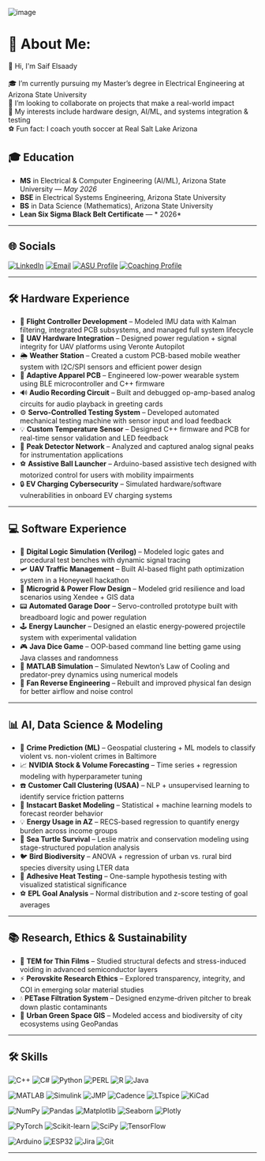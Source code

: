 ![image](https://github.com/user-attachments/assets/c4c4b784-cea9-4c6c-91b7-e92453a95ba2)



# 💫 About Me:
👋 Hi, I'm Saif Elsaady<br><br>🎓 I’m currently pursuing my Master’s degree in Electrical Engineering at Arizona State University<br>🤝 I’m looking to collaborate on projects that make a real-world impact<br>🧠 My interests include hardware design, AI/ML, and systems integration & testing<br>⚽ Fun fact: I coach youth soccer at Real Salt Lake Arizona

## 🎓 Education
- **MS** in Electrical & Computer Engineering (AI/ML), Arizona State University — *May 2026*
- **BSE** in Electrical Systems Engineering, Arizona State University 
- **BS** in Data Science (Mathematics), Arizona State University 
- **Lean Six Sigma Black Belt Certificate** — * 2026*

---

## 🌐 Socials

[![LinkedIn](https://img.shields.io/badge/LinkedIn-Connect-blue?logo=linkedin)](https://www.linkedin.com/in/saif-elsaady-78091425a)
[![Email](https://img.shields.io/badge/Email-Contact-red?logo=gmail)](mailto:selsaady27@gmail.com)
[![ASU Profile](https://img.shields.io/badge/ASU%20Profile-Visit%20Now-maroon?logo=academia)](https://search.asu.edu/profile/3844340)
[![Coaching Profile](https://img.shields.io/badge/RSL%20AZ%20Coach-Profile-black?logo=soccer)](https://www.rsl-az.com/selsaady)

---

## 🛠 Hardware Experience

- 🔧 **Flight Controller Development** – Modeled IMU data with Kalman filtering, integrated PCB subsystems, and managed full system lifecycle
- 📡 **UAV Hardware Integration** – Designed power regulation + signal integrity for UAV platforms using Veronte Autopilot
- 🌦 **Weather Station** – Created a custom PCB-based mobile weather system with I2C/SPI sensors and efficient power design
- 🧥 **Adaptive Apparel PCB** – Engineered low-power wearable system using BLE microcontroller and C++ firmware
- 🔊 **Audio Recording Circuit** – Built and debugged op-amp-based analog circuits for audio playback in greeting cards
- ⚙️ **Servo-Controlled Testing System** – Developed automated mechanical testing machine with sensor input and load feedback
- 💡 **Custom Temperature Sensor** – Designed C++ firmware and PCB for real-time sensor validation and LED feedback
- 🧪 **Peak Detector Network** – Analyzed and captured analog signal peaks for instrumentation applications
- ⚽ **Assistive Ball Launcher** – Arduino-based assistive tech designed with motorized control for users with mobility impairments
- 🔒 **EV Charging Cybersecurity** – Simulated hardware/software vulnerabilities in onboard EV charging systems

---

## 💻 Software Experience

- 🔐 **Digital Logic Simulation (Verilog)** – Modeled logic gates and procedural test benches with dynamic signal tracing
- 🛩 **UAV Traffic Management** – Built AI-based flight path optimization system in a Honeywell hackathon
- 🔋 **Microgrid & Power Flow Design** – Modeled grid resilience and load scenarios using Xendee + GIS data
- 📟 **Automated Garage Door** – Servo-controlled prototype built with breadboard logic and power regulation
- 🕹 **Energy Launcher** – Designed an elastic energy-powered projectile system with experimental validation
- 🎮 **Java Dice Game** – OOP-based command line betting game using Java classes and randomness
- 📐 **MATLAB Simulation** – Simulated Newton’s Law of Cooling and predator-prey dynamics using numerical models
- 🔧 **Fan Reverse Engineering** – Rebuilt and improved physical fan design for better airflow and noise control

---

## 📊 AI, Data Science & Modeling

- 🚨 **Crime Prediction (ML)** – Geospatial clustering + ML models to classify violent vs. non-violent crimes in Baltimore
- 📈 **NVIDIA Stock & Volume Forecasting** – Time series + regression modeling with hyperparameter tuning
- ☎️ **Customer Call Clustering (USAA)** – NLP + unsupervised learning to identify service friction patterns
- 🛒 **Instacart Basket Modeling** – Statistical + machine learning models to forecast reorder behavior
- 💡 **Energy Usage in AZ** – RECS-based regression to quantify energy burden across income groups
- 🐢 **Sea Turtle Survival** – Leslie matrix and conservation modeling using stage-structured population analysis
- 🐦 **Bird Biodiversity** – ANOVA + regression of urban vs. rural bird species diversity using LTER data
- 🧪 **Adhesive Heat Testing** – One-sample hypothesis testing with visualized statistical significance
- ⚽ **EPL Goal Analysis** – Normal distribution and z-score testing of goal averages

---

## 📚 Research, Ethics & Sustainability

- 🔬 **TEM for Thin Films** – Studied structural defects and stress-induced voiding in advanced semiconductor layers
- ⚡ **Perovskite Research Ethics** – Explored transparency, integrity, and COI in emerging solar material studies
- 💧 **PETase Filtration System** – Designed enzyme-driven pitcher to break down plastic contaminants
- 🌳 **Urban Green Space GIS** – Modeled access and biodiversity of city ecosystems using GeoPandas

---



## 🛠 Skills

![C++](https://img.shields.io/badge/C++-00599C?logo=c%2B%2B&logoColor=white)
![C#](https://img.shields.io/badge/C%23-239120?logo=c-sharp&logoColor=white)
![Python](https://img.shields.io/badge/Python-3776AB?logo=python&logoColor=white)
![PERL](https://img.shields.io/badge/PERL-39457E?logo=perl&logoColor=white)
![R](https://img.shields.io/badge/R-276DC3?logo=r&logoColor=white)
![Java](https://img.shields.io/badge/Java-007396?logo=java&logoColor=white)

![MATLAB](https://img.shields.io/badge/MATLAB-0076A8?logo=mathworks&logoColor=white)
![Simulink](https://img.shields.io/badge/Simulink-FF6F00?logo=mathworks&logoColor=white)
![JMP](https://img.shields.io/badge/JMP-003865?logo=sas&logoColor=white)
![Cadence](https://img.shields.io/badge/Cadence-990000?logo=cadence&logoColor=white)
![LTspice](https://img.shields.io/badge/LTspice-FF0000?logo=analogdevices&logoColor=white)
![KiCad](https://img.shields.io/badge/KiCad-314CB6?logo=kicad&logoColor=white)

![NumPy](https://img.shields.io/badge/NumPy-013243?logo=numpy)
![Pandas](https://img.shields.io/badge/Pandas-150458?logo=pandas)
![Matplotlib](https://img.shields.io/badge/Matplotlib-11557C?logo=plotly)
![Seaborn](https://img.shields.io/badge/Seaborn-4B8BBE?logo=python&logoColor=white)
![Plotly](https://img.shields.io/badge/Plotly-3F4F75?logo=plotly)

![PyTorch](https://img.shields.io/badge/PyTorch-EE4C2C?logo=pytorch)
![Scikit-learn](https://img.shields.io/badge/Scikit--learn-F7931E?logo=scikit-learn)
![SciPy](https://img.shields.io/badge/SciPy-8CAAE6?logo=scipy)
![TensorFlow](https://img.shields.io/badge/TensorFlow-FF6F00?logo=tensorflow)

![Arduino](https://img.shields.io/badge/Arduino-00979D?logo=arduino)
![ESP32](https://img.shields.io/badge/ESP32-303030?logo=espressif&logoColor=white)
![Jira](https://img.shields.io/badge/Jira-0052CC?logo=jira)
![Git](https://img.shields.io/badge/Git-F05032?logo=git&logoColor=white)

---
